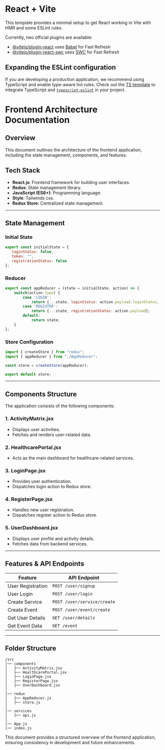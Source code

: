 # React + Vite

This template provides a minimal setup to get React working in Vite with HMR and some ESLint rules.

Currently, two official plugins are available:

- [@vitejs/plugin-react](https://github.com/vitejs/vite-plugin-react/blob/main/packages/plugin-react/README.md) uses [Babel](https://babeljs.io/) for Fast Refresh
- [@vitejs/plugin-react-swc](https://github.com/vitejs/vite-plugin-react-swc) uses [SWC](https://swc.rs/) for Fast Refresh

## Expanding the ESLint configuration

If you are developing a production application, we recommend using TypeScript and enable type-aware lint rules. Check out the [TS template](https://github.com/vitejs/vite/tree/main/packages/create-vite/template-react-ts) to integrate TypeScript and [`typescript-eslint`](https://typescript-eslint.io) in your project.


# Frontend Architecture Documentation

## Overview
This document outlines the architecture of the frontend application, including the state management, components, and features.

## Tech Stack
- **React.js**: Frontend framework for building user interfaces.
- **Redux**: State management library.
- **JavaScript (ES6+)**: Programming language.
- **Style**: Tailwinds css.
- **Redux Store**: Centralized state management.

---

## State Management
### Initial State
```javascript
export const initialState = {
   loginStatus: false,
   token: "",
   registrationStatus: false
};
```

### Reducer
```javascript
export const appReducer = (state = initialState, action) => {
    switch(action.type) {
        case 'LOGIN':
            return {...state, loginStatus: action.payload.loginStatus, token: action.payload.token };
        case 'REGISTER':
            return {...state, registrationStatus: action.payload};    
        default:
            return state;
    }
};
```

### Store Configuration
```javascript
import { createStore } from "redux";
import { appReducer } from "./AppReducer";

const store = createStore(appReducer);

export default store;
```

---

## Components Structure
The application consists of the following components:

### 1. **ActivityMatrix.jsx**
   - Displays user activities.
   - Fetches and renders user-related data.

### 2. **HealthcarePortal.jsx**
   - Acts as the main dashboard for healthcare-related services.

### 3. **LoginPage.jsx**
   - Provides user authentication.
   - Dispatches login action to Redux store.

### 4. **RegisterPage.jsx**
   - Handles new user registration.
   - Dispatches register action to Redux store.

### 5. **UserDashboard.jsx**
   - Displays user profile and activity details.
   - Fetches data from backend services.

---

## Features & API Endpoints

| Feature | API Endpoint |
|---------|-------------|
| User Registration | `POST /user/signup` |
| User Login | `POST /user/login` |
| Create Service | `POST /user/service/create` |
| Create Event | `POST /user/event/create` |
| Get User Details | `GET /user/details` |
| Get Event Data | `GET /event` |

---

## Folder Structure
```
/src
│── components
│   ├── ActivityMatrix.jsx
│   ├── HealthcarePortal.jsx
│   ├── LoginPage.jsx
│   ├── RegisterPage.jsx
│   ├── UserDashboard.jsx
│
│── redux
│   ├── AppReducer.js
│   ├── store.js
│
│── services
│   ├── api.js
│
│── App.js
│── index.js
```

This document provides a structured overview of the frontend application, ensuring consistency in development and future enhancements.


